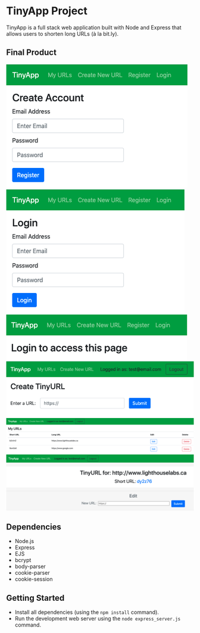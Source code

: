 # TinyApp Project

TinyApp is a full stack web application built with Node and Express that allows users to shorten long URLs (à la bit.ly).

## Final Product

!["Screenshot of register"](https://github.com/michaelkcwong/tinyapp/blob/master/docs/register.png)
!["Screenshot of login page"](https://github.com/michaelkcwong/tinyapp/blob/master/docs/login.png)
!["Screenshot of page when not logged in"](https://github.com/michaelkcwong/tinyapp/blob/master/docs/loginRequired.png)
!["Screenshot of creating Tiny URL"](https://github.com/michaelkcwong/tinyapp/blob/master/docs/createTinyURL.png)
!["Screenshot of URLs page"](https://github.com/michaelkcwong/tinyapp/blob/master/docs/myURLs.png)
!["Screenshot of editing URL"](https://github.com/michaelkcwong/tinyapp/blob/master/docs/editURL.png)

## Dependencies

- Node.js
- Express
- EJS
- bcrypt
- body-parser
- cookie-parser
- cookie-session


## Getting Started

- Install all dependencies (using the `npm install` command).
- Run the development web server using the `node express_server.js` command.